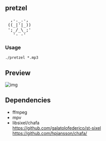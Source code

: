 ## pretzel
<pre>
  ,-._.-, 
 ((_|'|_))
 ';_/_\_;'
   '- -'  
</pre>

### Usage
`./pretzel *.mp3`

## Preview 
![img](https://user-images.githubusercontent.com/58134273/155887369-29bb15df-e4d2-420c-bce2-d2fc6deacbea.gif)

## Dependencies
- ffmpeg </br>
- mpv </br>
- libsixel/chafa </br>
https://github.com/galatolofederico/st-sixel </br>
https://github.com/hpjansson/chafa/ </br>

